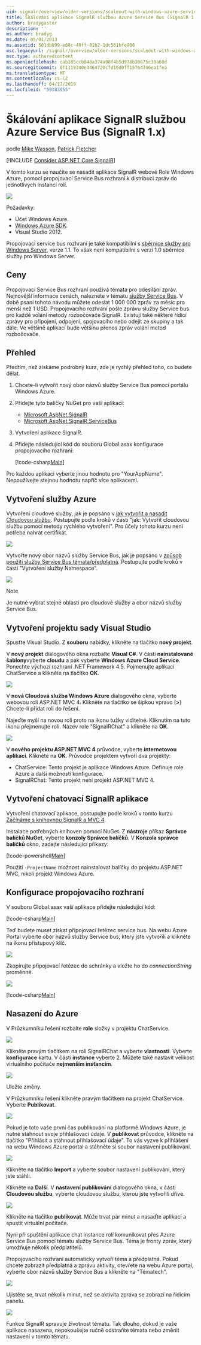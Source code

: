 ```yaml
---
uid: signalr/overview/older-versions/scaleout-with-windows-azure-service-bus
title: Škálování aplikace SignalR službou Azure Service Bus (SignalR 1.x) | Dokumentace Microsoftu
author: bradygaster
description: ''
ms.author: bradyg
ms.date: 05/01/2013
ms.assetid: 501db899-e68c-49ff-81b2-1dc561bfe908
msc.legacyurl: /signalr/overview/older-versions/scaleout-with-windows-azure-service-bus
msc.type: authoredcontent
ms.openlocfilehash: cab185ccb048a374a08f4b5d978b30675c30a60d
ms.sourcegitcommit: 0f1119340e4464720cfd16d0ff15764746ea1fea
ms.translationtype: MT
ms.contentlocale: cs-CZ
ms.lasthandoff: 04/17/2019
ms.locfileid: "59383955"
---
```

# <a name="signalr-scaleout-with-azure-service-bus-signalr-1x"></a>Škálování aplikace SignalR službou Azure Service Bus (SignalR 1.x)

podle [Mike Wasson](https://github.com/MikeWasson), [Patrick Fletcher](https://github.com/pfletcher)

[!INCLUDE [Consider ASP.NET Core SignalR](~/includes/signalr/signalr-version-disambiguation.md)]

V tomto kurzu se naučíte se nasadit aplikace SignalR webové Role Windows Azure, pomocí propojovací Service Bus rozhraní k distribuci zpráv do jednotlivých instancí rolí.

![](scaleout-with-windows-azure-service-bus/_static/image1.png)

Požadavky:

- Účet Windows Azure.
- [Windows Azure SDK](https://go.microsoft.com/fwlink/?linkid=254364&amp;clcid=0x409).
- Visual Studio 2012.

Propojovací service bus rozhraní je také kompatibilní s [sběrnice služby pro Windows Server](https://msdn.microsoft.com/library/windowsazure/dn282144.aspx), verze 1.1. To však není kompatibilní s verzí 1.0 sběrnice služby pro Windows Server.

## <a name="pricing"></a>Ceny

Propojovací Service Bus rozhraní používá témata pro odesílání zpráv. Nejnovější informace cenách, naleznete v tématu [služby Service Bus](https://azure.microsoft.com/pricing/details/service-bus/). V době psaní tohoto návodu můžete odeslat 1 000 000 zpráv za měsíc pro menší než 1 USD. Propojovacího rozhraní pošle zprávu služby Service bus pro každé volání metody rozbočovače SignalR. Existují také některé řídicí zprávy pro připojení, odpojení, spojovacího nebo odejít ze skupiny a tak dále. Ve většině aplikací bude většinu přenos zpráv volání metod rozbočovače.

## <a name="overview"></a>Přehled

Předtím, než získáme podrobný kurz, zde je rychlý přehled toho, co budete dělat.

1. Chcete-li vytvořit nový obor názvů služby Service Bus pomocí portálu Windows Azure.
2. Přidejte tyto balíčky NuGet pro vaši aplikaci: 

    - [Microsoft.AspNet.SignalR](http://nuget.org/packages/Microsoft.AspNet.SignalR)
    - [Microsoft.AspNet.SignalR.ServiceBus](http://www.nuget.org/packages/SignalR.WindowsAzureServiceBus)
3. Vytvoření aplikace SignalR.
4. Přidejte následující kód do souboru Global.asax konfigurace propojovacího rozhraní: 

    [!code-csharp[Main](scaleout-with-windows-azure-service-bus/samples/sample1.cs)]

Pro každou aplikaci vyberte jinou hodnotu pro "YourAppName". Nepoužívejte stejnou hodnotu napříč více aplikacemi.

## <a name="create-the-azure-services"></a>Vytvoření služby Azure

Vytvoření cloudové služby, jak je popsáno v [jak vytvořit a nasadit Cloudovou službu](https://docs.microsoft.com/azure/cloud-services/cloud-services-how-to-create-deploy). Postupujte podle kroků v části "jak: Vytvořit cloudovou službu pomocí metody rychlého vytvoření". Pro účely tohoto kurzu není potřeba nahrát certifikát.

![](scaleout-with-windows-azure-service-bus/_static/image2.png)

Vytvořte nový obor názvů služby Service Bus, jak je popsáno v [způsob použití služby Service Bus témata/předplatná](https://docs.microsoft.com/azure/service-bus-messaging/service-bus-dotnet-how-to-use-topics-subscriptions). Postupujte podle kroků v části "Vytvoření služby Namespace".

![](scaleout-with-windows-azure-service-bus/_static/image3.png)

> [!NOTE]
> Je nutné vybrat stejné oblasti pro cloudové služby a obor názvů služby Service Bus.


## <a name="create-the-visual-studio-project"></a>Vytvoření projektu sady Visual Studio

Spusťte Visual Studio. Z **souboru** nabídky, klikněte na tlačítko **nový projekt**.

V **nový projekt** dialogového okna rozbalte **Visual C#**. V části **nainstalované šablony**vyberte **cloudu** a pak vyberte **Windows Azure Cloud Service**. Ponechte výchozí rozhraní .NET Framework 4.5. Pojmenujte aplikaci ChatService a klikněte na tlačítko **OK**.

![](scaleout-with-windows-azure-service-bus/_static/image4.png)

V **nová Cloudová služba Windows Azure** dialogového okna, vyberte webovou roli ASP.NET MVC 4. Klikněte na tlačítko se šipkou vpravo (**&gt;**) Chcete-li přidat roli do řešení.

Najeďte myší na novou roli proto na ikonu tužky viditelné. Kliknutím na tuto ikonu přejmenujte roli. Název role "SignalRChat" a klikněte na **OK**.

![](scaleout-with-windows-azure-service-bus/_static/image5.png)

V **nového projektu ASP.NET MVC 4** průvodce, vyberte **internetovou aplikaci**. Klikněte na **OK**. Průvodce projektem vytvoří dva projekty:

- ChatService: Tento projekt je aplikace Windows Azure. Definuje role Azure a další možnosti konfigurace.
- SignalRChat: Tento projekt není projekt ASP.NET MVC 4.

## <a name="create-the-signalr-chat-application"></a>Vytvoření chatovací SignalR aplikace

Vytvoření chatovací aplikace, postupujte podle kroků v tomto kurzu [Začínáme s knihovnou SignalR a MVC 4](tutorial-getting-started-with-signalr-and-mvc-4.md).

Instalace potřebných knihoven pomocí NuGet. Z **nástroje** příkaz **Správce balíčků NuGet**, vyberte **konzoly Správce balíčků**. V **Konzola správce balíčků** okno, zadejte následující příkazy:

[!code-powershell[Main](scaleout-with-windows-azure-service-bus/samples/sample2.ps1)]

Použití `-ProjectName` možnost nainstalovat balíčky do projektu ASP.NET MVC, nikoli projekt Windows Azure.

## <a name="configure-the-backplane"></a>Konfigurace propojovacího rozhraní

V souboru Global.asax vaší aplikace přidejte následující kód:

[!code-csharp[Main](scaleout-with-windows-azure-service-bus/samples/sample3.cs)]

Teď budete muset získat připojovací řetězec service bus. Na webu Azure Portal vyberte obor názvů služby Service bus, který jste vytvořili a klikněte na ikonu přístupový klíč.

![](scaleout-with-windows-azure-service-bus/_static/image6.png)

Zkopírujte připojovací řetězec do schránky a vložte ho do *connectionString* proměnné.

![](scaleout-with-windows-azure-service-bus/_static/image7.png)

[!code-csharp[Main](scaleout-with-windows-azure-service-bus/samples/sample4.cs)]

## <a name="deploy-to-azure"></a>Nasazení do Azure

V Průzkumníku řešení rozbalte **role** složky v projektu ChatService.

![](scaleout-with-windows-azure-service-bus/_static/image8.png)

Klikněte pravým tlačítkem na roli SignalRChat a vyberte **vlastnosti**. Vyberte **konfigurace** kartu. V části **instance** vyberte 2. Můžete také nastavit velikost virtuálního počítače **nejmenším instancím**.

![](scaleout-with-windows-azure-service-bus/_static/image9.png)

Uložte změny.

V Průzkumníku řešení klikněte pravým tlačítkem na projekt ChatService. Vyberte **Publikovat**.

![](scaleout-with-windows-azure-service-bus/_static/image10.png)

Pokud je toto vaše první čas publikování na platformě Windows Azure, je nutné stáhnout svoje přihlašovací údaje. V **publikovat** průvodce, klikněte na tlačítko "Přihlásit a stáhnout přihlašovací údaje". To vás vyzve k přihlášení na webu Windows Azure portal a stáhněte si soubor nastavení publikování.

![](scaleout-with-windows-azure-service-bus/_static/image11.png)

Klikněte na tlačítko **Import** a vyberte soubor nastavení publikování, který jste stáhli.

Klikněte na **Další**. V **nastavení publikování** dialogového okna, v části **Cloudovou službu**, vyberte cloudovou službu, kterou jste vytvořili dříve.

![](scaleout-with-windows-azure-service-bus/_static/image12.png)

Klikněte na tlačítko **publikovat**. Může trvat pár minut a nasaďte aplikaci a spustit virtuální počítače.

Nyní při spuštění aplikace chat instance rolí komunikovat přes Azure Service Bus pomocí tématu služby Service Bus. Téma je fronty zpráv, který umožňuje několik předplatitelů.

Propojovacího rozhraní automaticky vytvoří téma a předplatná. Pokud chcete zobrazit předplatná a zprávu aktivity, otevřete na webu Azure portal, vyberte obor názvů služby Service Bus a klikněte na "Tématech".

![](scaleout-with-windows-azure-service-bus/_static/image13.png)

Ujistěte se, trvat několik minut, než se aktivita zpráva se zobrazí na řídicím panelu.

![](scaleout-with-windows-azure-service-bus/_static/image14.png)

Funkce SignalR spravuje životnost tématu. Tak dlouho, dokud je vaše aplikace nasazena, nepokoušejte ručně odstraňte témata nebo změnit nastavení v tomto tématu.
